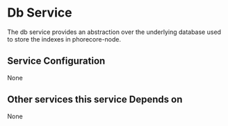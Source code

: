 # Db Service

The db service provides an abstraction over the underlying database used to store the indexes in phorecore-node.

## Service Configuration

None

## Other services this service Depends on

None


